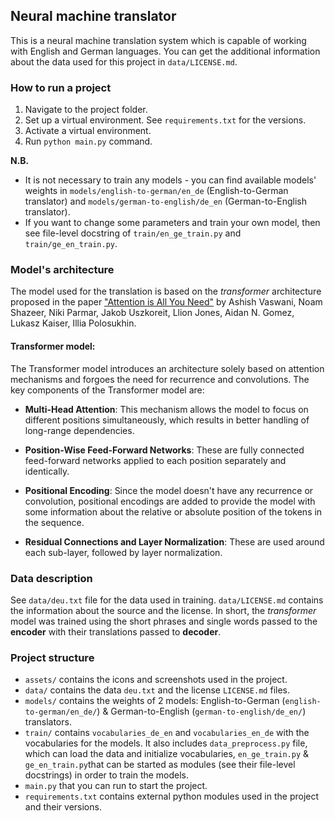 ## Neural machine translator

This is a neural machine translation system which is capable of working with English and German languages. You can get the additional information about the data used for this project in `data/LICENSE.md`.

### How to run a project
1. Navigate to the project folder.
2. Set up a virtual environment. See `requirements.txt` for the versions.
3. Activate a virtual environment.
4. Run `python main.py` command.

**N.B.** 
- It is not necessary to train any models - you can find available models' weights in `models/english-to-german/en_de` (English-to-German translator) and `models/german-to-english/de_en` (German-to-English translator).
- If you want to change some parameters and train your own model, then see file-level docstring of `train/en_ge_train.py` and `train/ge_en_train.py`.

### Model's architecture
The model used for the translation is based on the *transformer* architecture proposed in the paper ["Attention is All You Need"](https://arxiv.org/abs/1706.03762) by Ashish Vaswani, Noam Shazeer, Niki Parmar, Jakob Uszkoreit, Llion Jones, Aidan N. Gomez, Lukasz Kaiser, Illia Polosukhin.

#### Transformer model:
The Transformer model introduces an architecture solely based on attention mechanisms and forgoes the need for recurrence and convolutions. The key components of the Transformer model are:

- **Multi-Head Attention**: This mechanism allows the model to focus on different positions simultaneously, which results in better handling of long-range dependencies.

- **Position-Wise Feed-Forward Networks**: These are fully connected feed-forward networks applied to each position separately and identically.

- **Positional Encoding**: Since the model doesn't have any recurrence or convolution, positional encodings are added to provide the model with some information about the relative or absolute position of the tokens in the sequence.

- **Residual Connections and Layer Normalization**: These are used around each sub-layer, followed by layer normalization.

### Data description
See `data/deu.txt` file for the data used in training. `data/LICENSE.md` contains the information about the source and the license. In short, the *transformer* model was trained using the short phrases and single words passed to the **encoder** with their translations passed to **decoder**.

### Project structure
- `assets/` contains the icons and screenshots used in the project.
- `data/` contains the data `deu.txt` and the license `LICENSE.md` files.
- `models/` contains the weights of 2 models: English-to-German (`english-to-german/en_de/`) & German-to-English (`german-to-english/de_en/`) translators.
- `train/` contains `vocabularies_de_en` and `vocabularies_en_de` with the vocabularies for the models. It also includes `data_preprocess.py` file, which can load the data and initialize vocabularies, `en_ge_train.py` & `ge_en_train.py`that can be started as modules (see their file-level docstrings) in order to train the models.
- `main.py` that you can run to start the project.
- `requirements.txt` contains external python modules used in the project and their versions.